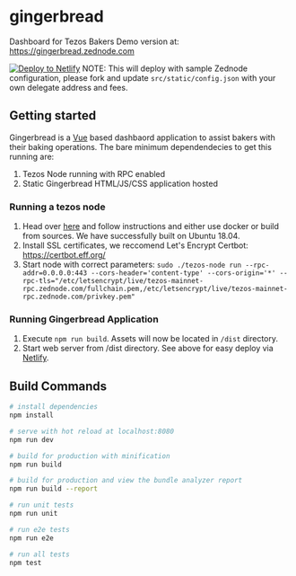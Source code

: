 # gingerbread
Dashboard for Tezos Bakers
Demo version at: https://gingerbread.zednode.com

[![Deploy to Netlify](https://www.netlify.com/img/deploy/button.svg)](https://app.netlify.com/start/deploy?repository=https://github.com/teamzednode/gingerbread)
NOTE: This will deploy with sample Zednode configuration, please fork and update `src/static/config.json` with your own delegate address and fees.

## Getting started
Gingerbread is a [Vue](https://vuejs.org/) based dashbaord application to assist bakers with their baking operations. The bare minimum dependendecies to get this running are:
1. Tezos Node running with RPC enabled
2. Static Gingerbread HTML/JS/CSS application hosted

### Running a tezos node
1. Head over [here](https://tezos.gitlab.io/mainnet/introduction/howtoget.html) and follow instructions and either use docker or build from sources. We have successfully built on Ubuntu 18.04.
2. Install SSL certificates, we reccomend Let's Encrypt Certbot: https://certbot.eff.org/
3. Start node with correct parameters: `sudo ./tezos-node run --rpc-addr=0.0.0.0:443 --cors-header='content-type' --cors-origin='*' --rpc-tls="/etc/letsencrypt/live/tezos-mainnet-rpc.zednode.com/fullchain.pem,/etc/letsencrypt/live/tezos-mainnet-rpc.zednode.com/privkey.pem"`

### Running Gingerbread Application
1. Execute `npm run build`. Assets will now be located in `/dist` directory.
2. Start web server from /dist directory. See above for easy deploy via [Netlify](https://www.netlify.com/).

## Build Commands
``` bash
# install dependencies
npm install

# serve with hot reload at localhost:8080
npm run dev

# build for production with minification
npm run build

# build for production and view the bundle analyzer report
npm run build --report

# run unit tests
npm run unit

# run e2e tests
npm run e2e

# run all tests
npm test
```
